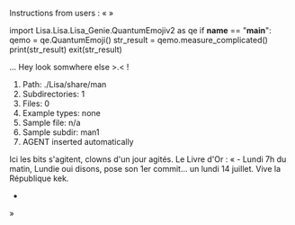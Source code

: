 Instructions from users : «
 »

import Lisa.Lisa.Lisa_Genie.QuantumEmojiv2 as qe
if __name__ == "__main__":
  qemo = qe.QuantumEmoji()
  str_result = qemo.measure_complicated()
  print(str_result)
  exit(str_result)

... Hey look somwhere else >.< !

1. Path: ./Lisa/share/man
2. Subdirectories: 1
3. Files: 0
4. Example types: none
5. Sample file: n/a
6. Sample subdir: man1
7. AGENT inserted automatically

Ici les bits s'agitent, clowns d'un jour agités.
Le Livre d'Or : « - Lundi 7h du matin, Lundie oui disons, pose son 1er commit... un lundi 14 juillet. Vive la République kek.
- <you agent message> 
»
